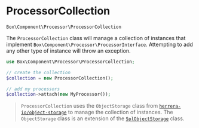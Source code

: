 ProcessorCollection
===================

    Box\Component\Processor\ProcessorCollection

The `ProcessorCollection` class will manage a collection of  instances that
implement `Box\Component\Processor\ProcessorInterface`. Attempting to add any
other type of instance will throw an exception.

```php
use Box\Component\Processor\ProcessorCollection;

// create the collection
$collection = new ProcessorCollection();

// add my processors
$collection->attach(new MyProcessor());
```

> `ProcessorCollection` uses the `ObjectStorage` class from
> [`herrera-io/object-storage`][] to manage the collection of instances. The
> `ObjectStorage` class is an extension of the [`SplObjectStorage`] class.

[`herrera-io/object-storage`]: https://github.com/herrera-io/php-object-storage
[`SplObjectStorage`]: http://php.net/SplObjectStorage
